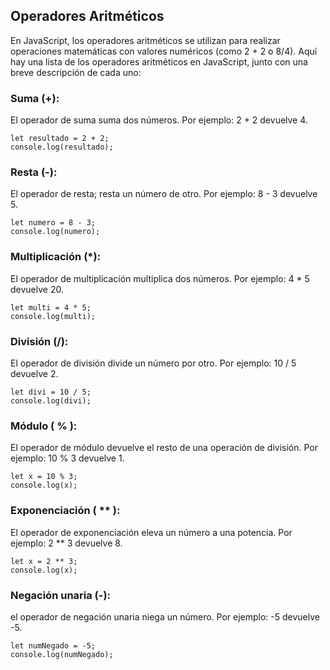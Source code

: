 ## Operadores Aritméticos

En JavaScript, los operadores aritméticos se utilizan para realizar operaciones matemáticas con valores numéricos (como 2 + 2 o 8/4). Aquí hay una lista de los operadores aritméticos en JavaScript, junto con una breve descripción de cada uno:

### Suma (+): 

El operador de suma suma dos números. Por ejemplo: 2 + 2 devuelve 4.

```
let resultado = 2 + 2;
console.log(resultado);
```

### Resta (-): 

El operador de resta; resta un número de otro. Por ejemplo: 8 - 3 devuelve 5.

```
let numero = 8 - 3;
console.log(numero);
```

### Multiplicación (*): 

El operador de multiplicación multiplica dos números. Por ejemplo: 4 * 5 devuelve 20.

```
let multi = 4 * 5;
console.log(multi);
```

### División (/): 

El operador de división divide un número por otro. Por ejemplo: 10 / 5 devuelve 2.

```
let divi = 10 / 5;
console.log(divi);
```

### Módulo ( % ): 

El operador de módulo devuelve el resto de una operación de división. Por ejemplo: 10 % 3 devuelve 1.

```
let x = 10 % 3;
console.log(x);
```

### Exponenciación ( ** ):

El operador de exponenciación eleva un número a una potencia. Por ejemplo: 2 ** 3 devuelve 8.

```
let x = 2 ** 3;
console.log(x);
```

### Negación unaria (-): 

el operador de negación unaria niega un número. Por ejemplo: -5 devuelve -5.

```
let numNegado = -5;
console.log(numNegado);
```


